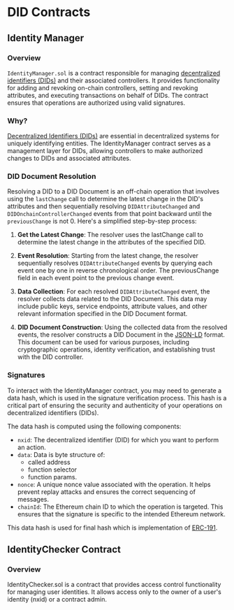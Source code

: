 # DID Contracts

## Identity Manager

### Overview

`IdentityManager.sol` is a contract responsible for
managing [decentralized identifiers (DIDs)](https://www.w3.org/TR/did-core/) and their associated
controllers.
It provides functionality for adding and revoking on-chain controllers, setting and revoking attributes,
and executing transactions on behalf of DIDs.
The contract ensures that operations are authorized using valid signatures.

### Why?

[Decentralized Identifiers (DIDs)](https://www.w3.org/TR/did-core/) are essential in decentralized systems for uniquely
identifying entities.
The IdentityManager contract serves as a management layer for DIDs, allowing controllers to make authorized changes
to DIDs and associated attributes.

### DID Document Resolution

Resolving a DID to a DID Document is an off-chain operation that involves using the `lastChange` call to determine the
latest change in the DID's attributes and then sequentially resolving `DIDAttributeChanged`
and `DIDOnchainControllerChanged` events from that point
backward until the `previousChange` is not 0. Here's a simplified step-by-step process:

1. **Get the Latest Change**:
   The resolver uses the lastChange call to determine the latest change in the attributes of
   the specified DID.

2. **Event Resolution**:
   Starting from the latest change, the resolver sequentially resolves `DIDAttributeChanged` events
   by querying each event one by one in reverse chronological order.
   The previousChange field in each event point to the previous change event.

3. **Data Collection**:
   For each resolved `DIDAttributeChanged` event, the resolver collects data related to the DID Document.
   This data may include public keys, service endpoints, attribute values, and other relevant information specified in
   the DID Document format.

4. **DID Document Construction**:
   Using the collected data from the resolved events, the resolver constructs a DID Document in
   the [JSON-LD](https://json-ld.org/) format.
   This document can be used for various purposes, including cryptographic operations, identity verification, and
   establishing trust with the DID controller.

### Signatures

To interact with the IdentityManager contract, you may need to generate a data hash, which is used in the signature
verification process.
This hash is a critical part of ensuring the security and authenticity of your operations
on decentralized identifiers (DIDs).

The data hash is computed using the following components:

- `nxid`: The decentralized identifier (DID) for which you want to perform an action.
- `data`: Data is byte structure of:
    - called address
    - function selector
    - function params.
- `nonce`: A unique nonce value associated with the operation. It helps prevent replay attacks and ensures the correct
  sequencing of messages.
- `chainId`: The Ethereum chain ID to which the operation is targeted. This ensures that the signature is specific to
  the intended Ethereum network.

This data hash is used for final hash which is implementation of [ERC-191](https://eips.ethereum.org/EIPS/eip-191).

## IdentityChecker Contract

### Overview

IdentityChecker.sol is a contract that provides access control functionality for managing user identities.
It allows access only to the owner of a user's identity (nxid) or a contract admin.